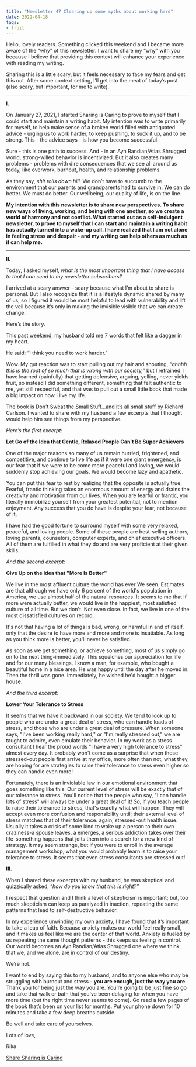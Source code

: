 ```yaml
---
title: "Newsletter 47 Clearing up some myths about working hard"
date: 2022-04-18
tags:
- fruit
---
```


Hello, lovely readers. Something clicked this weekend and I became more aware of the “why” of this newsletter. I want to share my “why” with you because I believe that providing this context will enhance your experience with reading my writing.

Sharing this is a little scary, but it feels necessary to face my fears and get this out. After some context setting, I’ll get into the meat of today’s post (also scary, but important, for me to write).

---

**I.**

On January 27, 2021, I started Sharing is Caring to prove to myself that I could start and maintain a writing habit. My intention was to write primarily for myself, to help make sense of a broken world filled with antiquated advice - urging us to work harder, to keep pushing, to suck it up, and to be strong. This - the advice says - is how you become successful. 

Sure - this is one path to success. And - in an Ayn Randian/Atlas Shrugged world, strong-willed behavior is incentivized. But it also creates many problems - problems with dire consequences that we see all around us today, like overwork, burnout, health, and relationship problems. 

As they say, _shit rolls down hill._ We don’t have to succumb to the environment that our parents and grandparents had to survive in. We can do better. We must do better. Our wellbeing, our quality of life, is on the line. 

**My intention with this newsletter is to share new perspectives. To share new ways of living, working, and being with one another, so we create a world of harmony and not conflict. What started out as a self-indulgent newsletter, to prove to myself that I can start and maintain a writing habit has actually turned into a wake-up call. I have realized that I am not alone in feeling stress and despair - and my writing can help others as much as it can help me.** 

---

**II.**

Today, I asked myself, _what is the most important thing that I have access to that I can send to my newsletter subscribers?_

I arrived at a scary answer - scary because what I’m about to share is personal. But I also recognize that it is a lifestyle dynamic shared by many of us, so I figured it would be most helpful to lead with vulnerability and lift the veil because it’s only in making the invisible visible that we can create change.

Here’s the story.

This past weekend, my husband told me 7 words that felt like a dagger in my heart.

He said: “I think you need to work harder.”

Wow. My gut reaction was to start pulling out my hair and shouting, _“ahhhh this is the root of so much that is wrong with our society,”_ but I refrained. I have learned (painfully) that getting defensive, arguing, yelling, never yields fruit, so instead I did something different, something that felt authentic to me, yet still respectful, and that was to pull out a small little book that made a big impact on how I live my life.

The book is [Don't Sweat the Small Stuff...and it’s all small stuff](https://www.goodreads.com/book/show/37774842-don-t-sweat-the-small-stuff) by Richard Carlson. I wanted to share with my husband a few excerpts that I thought would help him see things from my perspective.

_Here’s the first excerpt:_

**Let Go of the Idea that Gentle, Relaxed People Can't Be Super Achievers**

One of the major reasons so many of us remain hurried, frightened, and competitive, and continue to live life as if it were one giant emergency, is our fear that if we were to be come more peaceful and loving, we would suddenly stop achieving our goals. We would become lazy and apathetic.

You can put this fear to rest by realizing that the opposite is actually true. Fearful, frantic thinking takes an enormous amount of energy and drains the creativity and motivation from our lives. When you are fearful or frantic, you literally immobilize yourself from your greatest potential, not to mention enjoyment. Any success that you do have is despite your fear, not because of it.

I have had the good fortune to surround myself with some very relaxed, peaceful, and loving people. Some of these people are best-selling authors, loving parents, counselors, computer experts, and chief executive officers. All of them are fulfilled in what they do and are very proficient at their given skills.

_And the second excerpt:_

**Give Up on the Idea that "More Is Better"**

We live in the most affluent culture the world has ever We seen. Estimates are that although we have only 6 percent of the world's population in America, we use almost half of the natural resources. It seems to me that if more were actually better, we would live in the happiest, most satisfied culture of all time. But we don't. Not even close. In fact, we live in one of the most dissatisfied cultures on record.

It's not that having a lot of things is bad, wrong, or harmful in and of itself, only that the desire to have more and more and more is insatiable. As long as you think more is better, you'll never be satisfied.

As soon as we get something, or achieve something, most of us simply go on to the next thing-immediately. This squelches our appreciation for life and for our many blessings. I know a man, for example, who bought a beautiful home in a nice area. He was happy until the day after he moved in. Then the thrill was gone. Immediately, he wished he'd bought a bigger house.

_And the third excerpt:_

**Lower Your Tolerance to Stress**

It seems that we have it backward in our society. We tend to look up to people who are under a great deal of stress, who can handle loads of stress, and those who are under a great deal of pressure. When someone says, "I've been working really hard," or "I'm really stressed out," we are taught to admire, even emulate their behavior. In my work as a stress consultant I hear the proud words "I have a very high tolerance to stress" almost every day. It probably won't come as a surprise that when these stressed-out people first arrive at my office, more often than not, what they are hoping for are strategies to raise their tolerance to stress even higher so they can handle even more!

Fortunately, there is an inviolable law in our emotional environment that goes something like this: Our current level of stress will be exactly that of our tolerance to stress. You'll notice that the people who say, "I can handle lots of stress" will always be under a great deal of it! So, if you teach people to raise their tolerance to stress, that's exactly what will happen. They will accept even more confusion and responsibility until; their external level of stress matches that of their tolerance. again, stressed-out health issue. Usually it takes a crisis of some kind to wake up a person to their own craziness-a spouse leaves, a emerges, a serious addiction takes over their life-something happens that jolts them into a search for a new kind of strategy. It may seem strange, but if you were to enroll in the average management workshop, what you would probably learn is to raise your tolerance to stress. It seems that even stress consultants are stressed out!

**III.**

When I shared these excerpts with my husband, he was skeptical and quizzically asked, “_how do you know that this is right?”_

I respect that question and I think a level of skepticism is important; but, too much skepticism can keep us paralyzed in inaction, repeating the same patterns that lead to self-destructive behavior.

In my experience unwinding my own anxiety, I have found that it’s important to take a leap of faith. Because anxiety makes our world feel really small, and it makes us feel like we are the center of that world. Anxiety is fueled by us repeating the same thought patterns - this keeps us feeling in control. Our world becomes an Ayn Randian/Atlas Shrugged one where we think that we, and we alone, are in control of our destiny.

We’re not.

I want to end by saying this to my husband, and to anyone else who may be struggling with burnout and stress - **you are enough, just the way you are**. Thank you for being just the way you are. You’re going to be just fine so go and take that walk or bath that you’ve been delaying for when you have more time (but the right time never seems to come). Go read a few pages of the book that’s been on your list for months. Put your phone down for 10 minutes and take a few deep breaths outside.

Be well and take care of yourselves.

Lots of love,

Rika

[Share Sharing is Caring](https://www.newsletter.rikagoldberg.com/?utm_source=substack&utm_medium=email&utm_content=share&action=share)